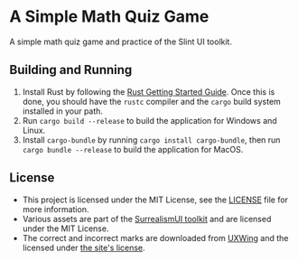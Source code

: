 # A Simple Math Quiz Game

A simple math quiz game and practice of the Slint UI toolkit.

## Building and Running

1. Install Rust by following the [Rust Getting Started Guide](https://www.rust-lang.org/learn/get-started).
   Once this is done, you should have the ```rustc``` compiler and the ```cargo``` build system installed in your path.
2. Run `cargo build --release` to build the application for Windows and Linux.
3. Install `cargo-bundle` by running `cargo install cargo-bundle`, then run `cargo bundle --release` to build the application for MacOS.

## License

* This project is licensed under the MIT License, see the [LICENSE](LICENSE) file for more information.
* Various assets are part of the [SurrealismUI toolkit](https://github.com/Surrealism-All/SurrealismUI) and are licensed under the MIT License.
* The correct and incorrect marks are downloaded from [UXWing](https://uxwing.com/) and the licensed under [the site's license](https://uxwing.com/license/).
